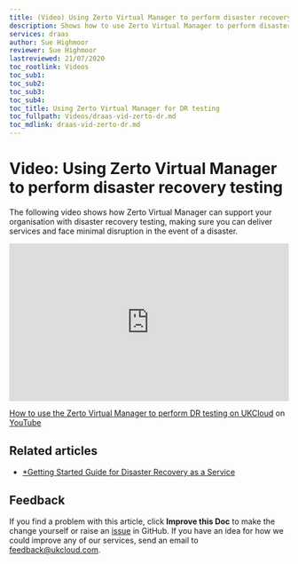 ```yaml
---
title: (Video) Using Zerto Virtual Manager to perform disaster recovery testing
description: Shows how to use Zerto Virtual Manager to perform disaster recovery (DR) testing
services: draas
author: Sue Highmoor
reviewer: Sue Highmoor
lastreviewed: 21/07/2020
toc_rootlink: Videos
toc_sub1: 
toc_sub2:
toc_sub3:
toc_sub4:
toc_title: Using Zerto Virtual Manager for DR testing
toc_fullpath: Videos/draas-vid-zerto-dr.md
toc_mdlink: draas-vid-zerto-dr.md
---
```


# Video: Using Zerto Virtual Manager to perform disaster recovery testing

The following video shows how Zerto Virtual Manager can support your organisation with disaster recovery testing, making sure you can deliver services and face minimal disruption in the event of a disaster.

<div class="row">
  <div class="col-md-10">
    <div style="padding:56.25% 0 0 0;position:relative;">
      <iframe src="https://www.youtube.com/embed/2ugrh8F9uVU" style="position:absolute;top:0;left:0;width:100%;height:100%;" frameborder="0" allow="accelerometer; autoplay; encrypted-media; gyroscope; picture-in-picture" allowfullscreen></iframe>
    </div>
    <p><a href="https://www.youtube.com/watch?v=2ugrh8F9uVU">How to use the Zerto Virtual Manager to perform DR testing on UKCloud</a> on <a href="https://www.youtube.com/channel/UCnlFUyOWcS4iE_HK-ZEcNGw">YouTube</a>
  </div>
</div>

## Related articles

- [*Getting Started Guide for Disaster Recovery as a Service](draas-gs.md)

## Feedback

If you find a problem with this article, click **Improve this Doc** to make the change yourself or raise an [issue](https://github.com/UKCloud/documentation/issues) in GitHub. If you have an idea for how we could improve any of our services, send an email to <feedback@ukcloud.com>.
